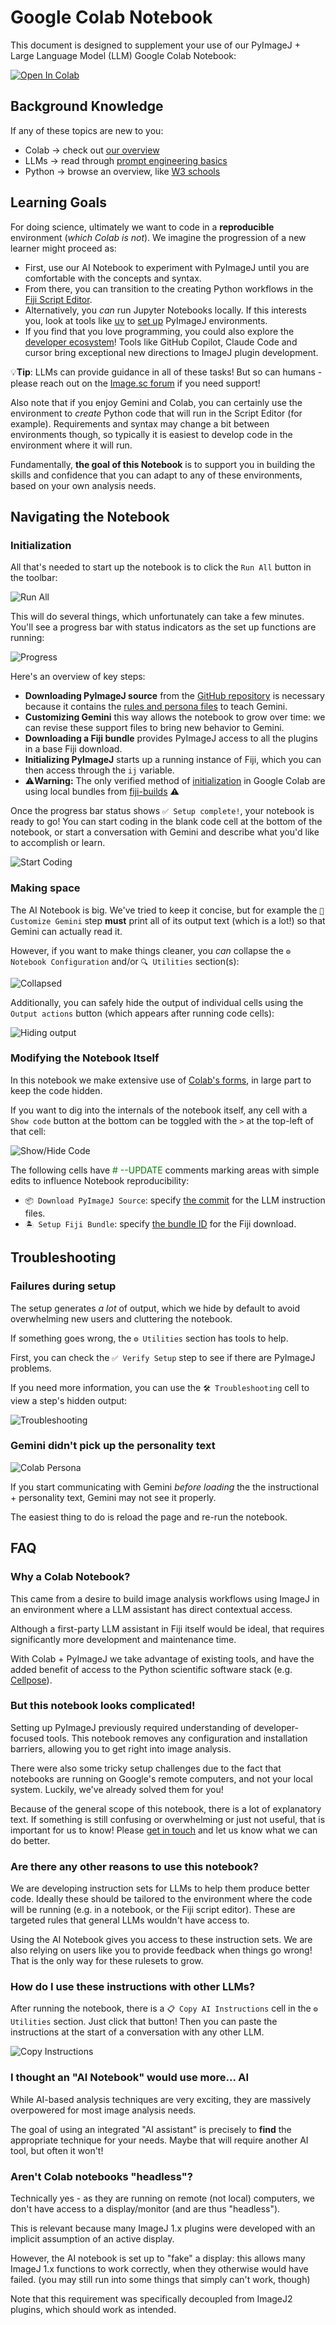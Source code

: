 # Google Colab Notebook

This document is designed to supplement your use of our PyImageJ + Large Language Model (LLM) Google Colab Notebook:

<!-- UPDATE: pin to particular commit -->
<a href="https://colab.research.google.com/github/imagej/pyimagej/blob/main/doc/llms/pyimagej-ai-guide.ipynb" target="_parent"><img src="https://colab.research.google.com/assets/colab-badge.svg" alt="Open In Colab"/></a>

## Background Knowledge

If any of these topics are new to you:
   * Colab → check out [our overview](Google-Colab-Basics.md)
   * LLMs → read through [prompt engineering basics](Prompt-Engineering.md)
   * Python → browse an overview, like [W3 schools](https://www.w3schools.com/python/)

## Learning Goals

For doing science, ultimately we want to code in a **reproducible** environment (*which Colab is not*). We imagine the progression of a new learner might proceed as:

- First, use our AI Notebook to experiment with PyImageJ until you are comfortable with the concepts and syntax.
- From there, you can transition to the creating Python workflows in the [Fiji Script Editor](https://imagej.net/scripting/script-editor).
- Alternatively, you *can* run Jupyter Notebooks locally. If this interests you, look at tools like [uv](https://docs.astral.sh/uv/) to [set up](Install.md) PyImageJ environments.
- If you find that you love programming, you could also explore the [developer ecosystem](https://imagej.net/develop/)! Tools like GitHub Copilot, Claude Code and cursor bring exceptional new directions to ImageJ plugin development.

💡**Tip**: LLMs can provide guidance in all of these tasks! But so can humans - please reach out on the [Image.sc forum](https://forum.image.sc/) if you need support!

Also note that if you enjoy Gemini and Colab, you can certainly use the environment to *create* Python code that will run in the Script Editor (for example). Requirements and syntax may change a bit between environments though, so typically it is easiest to develop code in the environment where it will run.

Fundamentally, **the goal of this Notebook** is to support you in building the skills and confidence that you can adapt to any of these environments, based on your own analysis needs. 

## Navigating the Notebook

### Initialization

All that's needed to start up the notebook is to click the `Run All` button in the toolbar:

![Run All](doc-images/nb-run-all.jpg)

This will do several things, which unfortunately can take a few minutes. You'll see a progress bar with status indicators as the set up functions are running:

![Progress](doc-images/nb-progress.jpg)

Here's an overview of key steps:

* **Downloading PyImageJ source** from the [GitHub repository](https://github.com/imagej/pyimagej) is necessary because it contains the [rules and persona files](https://github.com/imagej/pyimagej/tree/main/doc/llms) to teach Gemini.
* **Customizing Gemini** this way allows the notebook to grow over time: we can revise these support files to bring new behavior to Gemini.
* **Downloading a Fiji bundle** provides PyImageJ access to all the plugins in a base Fiji download. 
* **Initializing PyImageJ** starts up a running instance of Fiji, which you can then access through the `ij` variable.
* ⚠️**Warning:** The only verified method of [initialization](Initialization.md) in Google Colab are using local bundles from [fiji-builds](https://github.com/fiji/fiji-builds/releases) ⚠️

Once the progress bar status shows `✅ Setup complete!`, your notebook is ready to go! You can start coding in the blank code cell at the bottom of the notebook, or start a conversation with Gemini and describe what you'd like to accomplish or learn.

![Start Coding](doc-images/nb-start-coding.jpg)

### Making space

The AI Notebook is big. We've tried to keep it concise, but for example the `🤖 Customize Gemini` step **must** print all of its output text (which is a lot!) so that Gemini can actually read it.

However, if you want to make things cleaner, you *can* collapse the `⚙️ Notebook Configuration` and/or `🔍 Utilities` section(s):

![Collapsed](doc-images/nb-collapsed.jpg)

Additionally, you can safely hide the output of individual cells using the `Output actions` button (which appears after running code cells):

![Hiding output](doc-images/nb-hide-output.jpg)

### Modifying the Notebook Itself

In this notebook we make extensive use of [Colab's forms](https://colab.research.google.com/notebooks/forms.ipynb), in large part to keep the code hidden.

If you want to dig into the internals of the notebook itself, any cell with a `Show code` button at the bottom can be toggled with the `>` at the top-left of that cell:

![Show/Hide Code](doc-images/nb-show-code.png)

The following cells have <span style="color: green;"># --UPDATE</span> comments marking areas with simple edits to influence Notebook reproducibility:

* `📦 Download PyImageJ Source`: specify [the commit](https://github.com/imagej/pyimagej) for the LLM instruction files.
* `🏝️ Setup Fiji Bundle`: specify [the bundle ID](https://github.com/fiji/fiji-builds/releases) for the Fiji download.

## Troubleshooting

### Failures during setup

The setup generates *a lot* of output, which we hide by default to avoid overwhelming new users and cluttering the notebook.

If something goes wrong, the `⚙️ Utilities` section has tools to help.

First, you can check the `✅ Verify Setup` step to see if there are PyImageJ problems.

If you need more information, you can use the `🛠️ Troubleshooting` cell to view a step's hidden output:

![Troubleshooting](doc-images/nb-troubleshoot.jpg)


### Gemini didn't pick up the personality text

![Colab Persona](doc-images/colab-persona.jpg)

If you start communicating with Gemini *before loading* the the instructional + personality text, Gemini may not see it properly.

The easiest thing to do is reload the page and re-run the notebook.

## FAQ

### Why a Colab Notebook?

This came from a desire to build image analysis workflows using ImageJ in an environment where a LLM assistant has direct contextual access.

Although a first-party LLM assistant in Fiji itself would be ideal, that requires significantly more development and maintenance time.

With Colab + PyImageJ we take advantage of existing tools, and have the added benefit of access to the Python scientific software stack (e.g. [Cellpose](https://www.cellpose.org/)).

### But this notebook looks complicated!

Setting up PyImageJ previously required understanding of developer-focused tools. This notebook removes any configuration and installation barriers, allowing you to get right into image analysis.

There were also some tricky setup challenges due to the fact that notebooks are running on Google's remote computers, and not your local system. Luckily, we've already solved them for you!

Because of the general scope of this notebook, there is a lot of explanatory text. If something is still confusing or overwhelming or just not useful, that is important for us to know! Please [get in touch](https://forum.image.sc/tag/pyimagej) and let us know what we can do better.

### Are there any other reasons to use this notebook?

We are developing instruction sets for LLMs to help them produce better code. Ideally these should be tailored to the environment where the code will be running (e.g. in a notebook, or the Fiji script editor). These are targeted rules that general LLMs wouldn't have access to.

Using the AI Notebook gives you access to these instruction sets. We are also relying on users like you to provide feedback when things go wrong! That is the only way for these rulesets to grow.

### How do I use these instructions with other LLMs?

After running the notebook, there is a `📋 Copy AI Instructions` cell in the `⚙️ Utilities` section. Just click that button! Then you can paste the instructions at the start of a conversation with any other LLM.

![Copy Instructions](doc-images/copy-ai-text.jpg)

### I thought an "AI Notebook" would use more... AI

While AI-based analysis techniques are very exciting, they are massively overpowered for most image analysis needs.

The goal of using an integrated "AI assistant" is precisely to **find** the appropriate technique for your needs. Maybe that will require another AI tool, but often it won't!

### Aren't Colab notebooks "headless"?

Technically yes - as they are running on remote (not local) computers, we don't have access to a display/monitor (and are thus "headless").

This is relevant because many ImageJ 1.x plugins were developed with an implicit assumption of an active display.

However, the AI notebook is set up to "fake" a display: this allows many ImageJ 1.x functions to work correctly, when they otherwise would have failed. (you may still run into some things that simply can't work, though)

Note that this requirement was specifically decoupled from ImageJ2 plugins, which should work as intended.